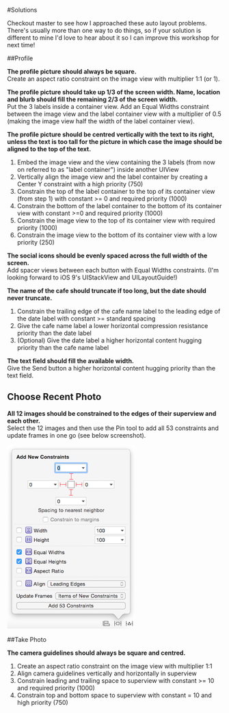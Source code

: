 #Solutions

Checkout master to see how I approached these auto layout problems. There's usually more than one way to do things, so if your solution is different to mine I'd love to hear about it so I can improve this workshop for next time!

##Profile

**The profile picture should always be square.**  
Create an aspect ratio constraint on the image view with multiplier 1:1 (or 1).

**The profile picture should take up 1/3 of the screen width. Name, location and blurb should fill the remaining 2/3 of the screen width.**  
Put the 3 labels inside a container view. Add an Equal Widths constraint between the image view and the label container view with a multiplier of 0.5 (making the image view half the width of the label container view).

**The profile picture should be centred vertically with the text to its right, unless the text is too tall for the picture in which case the image should be aligned to the top of the text.**  

1. Embed the image view and the view containing the 3 labels (from now on referred to as "label container") inside another UIView
2. Vertically align the image view and the label container by creating a Center Y constraint with a high priority (750)
3. Constrain the top of the label container to the top of its container view (from step 1) with constant >= 0 and required priority (1000)
4. Constrain the bottom of the label container to the bottom of its container view with constant >=0 and required priority (1000)
5. Constrain the image view to the top of its container view with required priority (1000)
6. Constrain the image view to the bottom of its container view with a low priority (250)

**The social icons should be evenly spaced across the full width of the screen.**  
Add spacer views between each button with Equal Widths constraints. (I'm looking forward to iOS 9's UIStackView and UILayoutGuide!)

**The name of the cafe should truncate if too long, but the date should never truncate.**  

1. Constrain the trailing edge of the cafe name label to the leading edge of the date label with constant >= standard spacing
2. Give the cafe name label a lower horizontal compression resistance priority than the date label
3. (Optional) Give the date label a higher horizontal content hugging priority than the cafe name label

**The text field should fill the available width.**  
Give the Send button a higher horizontal content hugging priority than the text field.

## Choose Recent Photo

**All 12 images should be constrained to the edges of their superview and each other.**  
Select the 12 images and then use the Pin tool to add all 53 constraints and update frames in one go (see below screenshot).

![Choose Recent Photo constraints](Screenshots/ChoosePhotoConstraints.png?raw=true)

##Take Photo

**The camera guidelines should always be square and centred.**

1. Create an aspect ratio constraint on the image view with multiplier 1:1
2. Align camera guidelines vertically and horizontally in superview
3. Constrain leading and trailing space to superview with constant >= 10 and required priority (1000)
4. Constrain top and bottom space to superview with constant = 10 and high priority (750)
